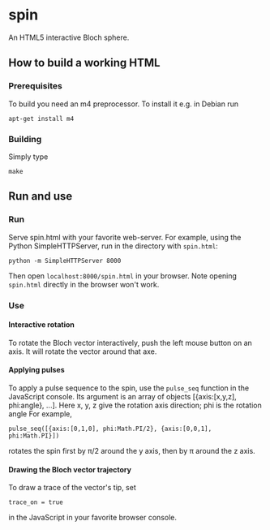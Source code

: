 # spin

An HTML5 interactive Bloch sphere.

## How to build a working HTML

### Prerequisites

To build you need an m4 preprocessor.
To install it e.g. in Debian run

```
apt-get install m4
```

### Building

Simply type

```
make
```

## Run and use

### Run

Serve spin.html with your favorite web-server.
For example, using the Python SimpleHTTPServer, run in the directory with ``spin.html``:
```
python -m SimpleHTTPServer 8000
```
Then open ``localhost:8000/spin.html`` in your browser.
Note opening ``spin.html`` directly in the browser won't work.

### Use

#### Interactive rotation
To rotate the Bloch vector interactively, push the left mouse button on an axis.
It will rotate the vector around that axe.

#### Applying pulses
To apply a pulse sequence to the spin, use the ``pulse_seq`` function in the JavaScript console.
Its argument is an array of objects [{axis:[x,y,z], phi:angle}, ...].
Here x, y, z give the rotation axis direction; phi is the rotation angle
For example,

```
pulse_seq([{axis:[0,1,0], phi:Math.PI/2}, {axis:[0,0,1], phi:Math.PI}])
```

rotates the spin first by π/2 around the y axis, then by π around the z axis.

#### Drawing the Bloch vector trajectory
To draw a trace of the vector's tip, set
```
trace_on = true
```
in the JavaScript in your favorite browser console.
